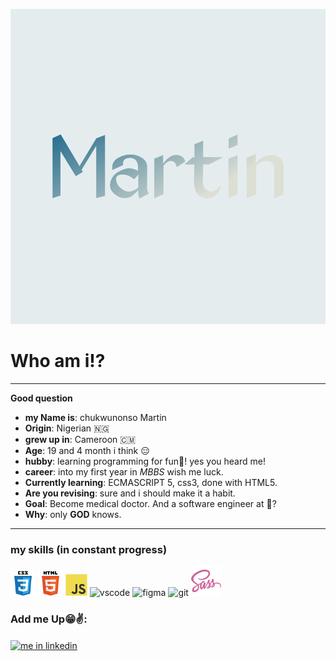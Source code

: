 ![my style](./images/profile.png)
# Who am i!?
___
**Good question** 
* **my Name is**: chukwunonso Martin
* **Origin**: Nigerian 🇳🇬
* **grew up in**: Cameroon 🇨🇲
* **Age**: 19 and 4 month i think 😑
* **hubby**: learning programming for fun🤪! yes you heard me!
* **career**: into my first year in *MBBS* wish me luck.
* **Currently learning**: ECMASCRIPT 5, css3, done with HTML5.
* **Are you revising**: sure and i should make it a habit.
* **Goal**: Become medical doctor. And a software engineer at 🤔?
* **Why**: only **GOD** knows.
___
### my skills (in constant progress)
<p><img src="https://raw.githubusercontent.com/devicons/devicon/master/icons/css3/css3-original-wordmark.svg" alt="css3" width="40" height="40"/>

<img src="https://raw.githubusercontent.com/devicons/devicon/master/icons/html5/html5-original-wordmark.svg" alt="html5" width="40" height="40"/>

<img src="https://raw.githubusercontent.com/devicons/devicon/master/icons/javascript/javascript-original.svg" alt="javascript" width="35" height="35"/>

<img src="https://cdn.jsdelivr.net/gh/devicons/devicon/icons/vscode/vscode-original.svg" alt="vscode" width="35" height="35"/>

<img src="https://cdn.jsdelivr.net/gh/devicons/devicon/icons/figma/figma-original.svg" alt="figma" width="35" height="35"/>

  <img src="https://cdn.jsdelivr.net/gh/devicons/devicon/icons/git/git-original.svg" alt="git" width="35" height="35"/>
  <img src="/images/sass.png" alt="sass-icon">

</p>

### Add me Up😁✌️:

<a href="https://www.linkedin.com/in/nonso-martin-80b221238" target="_blank"><img align="center" src="https://cdn.jsdelivr.net/gh/devicons/devicon/icons/linkedin/linkedin-original.svg" alt="me in linkedin" height="auto" width="30"/></a>












